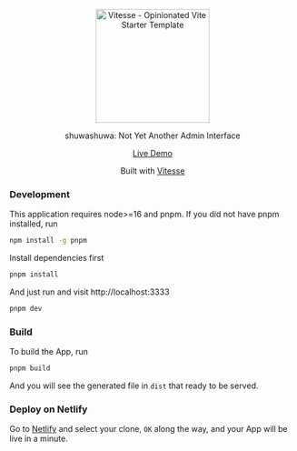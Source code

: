 <p align='center'>
  <img src='https://avatars.githubusercontent.com/u/74853807' alt='Vitesse - Opinionated Vite Starter Template' width='200'/>
</p>

<p align='center'>
shuwashuwa: Not Yet Another Admin Interface
</p>

<p align='center'>
<a href="https://shuwashuwa-dev.netlify.app/">Live Demo</a>
</p>

<p align='center'>
Built with <a href="https://github.com/antfu/vitesse">Vitesse</a>
</p>

### Development

This application requires node>=16 and pnpm. If you did not have pnpm installed, run

```bash
npm install -g pnpm
```

Install dependencies first

```bash
pnpm install
```

And just run and visit http://localhost:3333

```bash
pnpm dev
```

### Build

To build the App, run

```bash
pnpm build
```

And you will see the generated file in `dist` that ready to be served.

### Deploy on Netlify

Go to [Netlify](https://app.netlify.com/start) and select your clone, `OK` along the way, and your App will be live in a minute.
